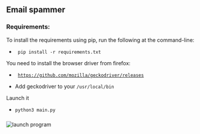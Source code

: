 ## Email spammer

### Requirements:
To install the requirements using pip, run the following at the command-line:

- <code> pip install -r requirements.txt </code>

You need to install the browser driver from firefox:

- <code> https://github.com/mozilla/geckodriver/releases </code>

- Add geckodriver to your <code>/usr/local/bin</code>

Launch it

- <code>python3 main.py</code>

### 
![launch program](https://github.com/kocierik/emailSpammer/blob/main/image.png)
